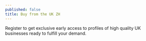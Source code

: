 ```yaml
---
published: false
title: Buy from the UK ZH
---
```

Register to get exclusive early access to profiles of high quality UK businesses ready to fulfill your demand.
